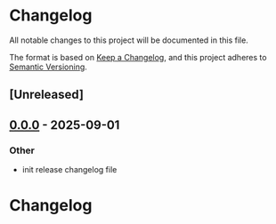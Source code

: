 # Changelog

All notable changes to this project will be documented in this file.

The format is based on [Keep a Changelog](https://keepachangelog.com/en/1.0.0/),
and this project adheres to [Semantic Versioning](https://semver.org/spec/v2.0.0.html).

## [Unreleased]

## [0.0.0](https://github.com/graphql-hive/router/releases/tag/hive-router-v0.0.0) - 2025-09-01

### Other

- init release changelog file
# Changelog
